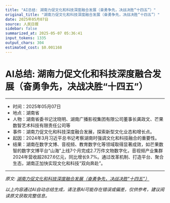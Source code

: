 ```yaml
---
title: "AI总结: 湖南力促文化和科技深度融合发展（奋勇争先，决战决胜“十四五”）"
original_title: "湖南力促文化和科技深度融合发展（奋勇争先，决战决胜“十四五”）"
date: 2025年05月07日
source: 人民日报
sidebar: false
summarized_at: 2025-05-07 05:36:41
input_tokens: 1335
output_chars: 304
estimated_cost: $0.001168
---
```


# AI总结: 湖南力促文化和科技深度融合发展（奋勇争先，决战决胜“十四五”）

---
- 时间：2025年05月07日  
- 地点：湖南省  
- 人物：湖南省委书记沈晓明、湖南广播影视集团有限公司董事长龚政文、芒果数智艺术科技有限责任公司等  
- 事件：湖南力促文化和科技深度融合发展，探索新型文化业态和增长点。  
- 起因：2024年3月习近平总书记考察湖南时强调文化和科技融合的重要性。  
- 结果：湖南在数字文博、音视频、教育数字化等领域取得显著成效，如芒果数智的数字文博平台“山海”上线7个月完成2.7万件文物数字化，音视频产业集群2024年营收超2827.6亿元，同比增长9.7%。通过改革机制、打造平台、聚合生态，湖南正加快实现文化和科技“双向奔赴”。  
---

*原文: [湖南力促文化和科技深度融合发展（奋勇争先，决战决胜“十四五”）](http://paper.people.com.cn/rmrb/pc/content/202505/07/content_30071611.html)*

*以上内容通过AI自动总结生成，请注意AI可能存在错误或偏差，仅供参考，建议阅读原文获取完整信息。*
